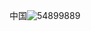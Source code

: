 中国![54899889](https://github.com/user-attachments/assets/eb34d519-0f46-45ac-941e-393c8c6e553f)


<!---
panghuohz/panghuohz is a ✨ special ✨ repository because its `README.md` (this file) appears on your GitHub profile.
You can click the Preview link to take a look at your changes.
--->
